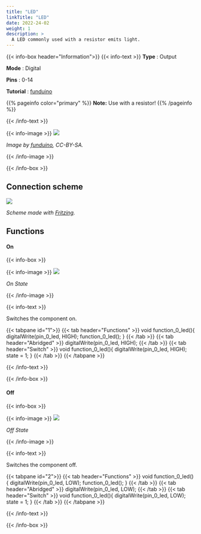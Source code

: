```yaml
---
title: "LED"
linkTitle: "LED"
date: 2022-24-02
weight: 1
description: >
  A LED commonly used with a resistor emits light.
---
```


{{< info-box header="Information">}}
{{< info-text >}}
  **Type** : Output

  **Mode** : Digital

  **Pins** : 0-14

  **Tutorial** : [funduino](https://funduino.de/nr-2-wechselblinker) 

  {{% pageinfo color="primary" %}}
**Note:** Use with a resistor!
{{% /pageinfo %}}

  {{< /info-text >}}

  {{< info-image >}}
   ![](https://funduinoshop.com/media/image/ec/82/a4/led_gruen_gelb_blau_rot_weiss_5mm.png)
   
   _Image by [funduino](https://funduinoshop.com/media/image/ec/82/a4/led_gruen_gelb_blau_rot_weiss_5mm.png), CC-BY-SA._

  {{< /info-image >}}

{{< /info-box >}}

## Connection scheme
![](/docs/connectionplan/steckplan_LED.png)
   
  _Scheme made with [Fritzing](https://fritzing.org/)._

## Functions

#### On

{{< info-box >}}

  {{< info-image >}}
   ![](/docs/components/led_on.png)
   
   _On State_

  {{< /info-image >}}

{{< info-text >}}

Switches the component on.
  
  {{< tabpane id="1">}}
  {{< tab header="Functions" >}}
void function_0_led(){
digitalWrite(pin_0_led, HIGH);
function_0_led();
}
  {{< /tab >}}
  {{< tab header="Abridged" >}}
digitalWrite(pin_0_led, HIGH);
  {{< /tab >}}
  {{< tab header="Switch" >}}
void function_0_led(){
digitalWrite(pin_0_led, HIGH);
state = 1;
}
  {{< /tab >}}
{{< /tabpane >}}

  {{< /info-text >}}

{{< /info-box >}}

#### Off

{{< info-box >}}

  {{< info-image >}}
   ![](/docs/components/led_off.png)
   
   _Off State_

  {{< /info-image >}}

{{< info-text >}}

  Switches the component off.
  
  {{< tabpane id="2">}}
  {{< tab header="Functions" >}}
void function_0_led(){
digitalWrite(pin_0_led, LOW);
function_0_led();
}
  {{< /tab >}}
  {{< tab header="Abridged" >}}
digitalWrite(pin_0_led, LOW);
  {{< /tab >}}
  {{< tab header="Switch" >}}
void function_0_led(){
digitalWrite(pin_0_led, LOW);
state = 1;
}
  {{< /tab >}}
{{< /tabpane >}}

  {{< /info-text >}}

{{< /info-box >}}

